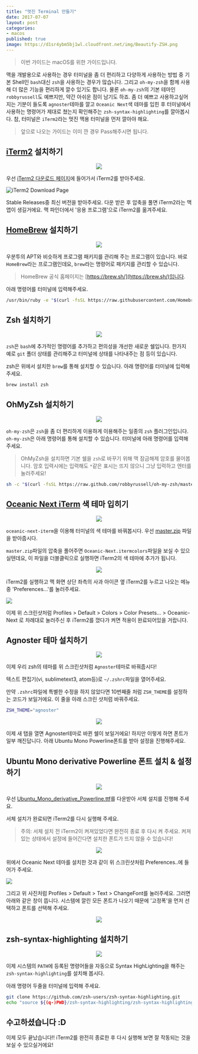 ```yaml
---
title: "멋진 Terminal 만들기"
date: 2017-07-07
layout: post
categories:
- macos
published: true
image: https://d1sr4ybm5bj1wl.cloudfront.net/img/Beautify-ZSH.png
---
```


> 이번 가이드는 macOS를 위한 가이드입니다.

맥을 개발용으로 사용하는 경우 터미널을 좀 더 편리하고 다양하게 사용하는 방법 중 기본 Shell인 `bash`대신 `zsh`을 사용하는 경우가 많습니다. 그리고 `oh-my-zsh`을 함께 사용해 더 많은 기능을 편리하게 깔수 있기도 합니다. 물론 `oh-my-zsh`의 기본 테마인 `robbyrussell`도 예쁘지만, 약간 아쉬운 점이 남기도 하죠. 좀 더 예쁘고 사용하고싶어지는 기분이 들도록 `agnoster`테마를 깔고 `Oceanic Next`색 테마를 입힌 후 터미널에서 사용하는 명령어가 제대로 쳤는지 확인해주는 `zsh-syntax-highlighting`를 깔아봅시다. 참, 터미널은 `iTerm2`라는 멋진 맥용 터미널을 먼저 깔아야 해요.

> 앞으로 나오는 가이드는 이미 깐 경우 Pass해주시면 됩니다.

## [iTerm2](https://www.iterm2.com/downloads.html) 설치하기

<div style="text-align: center;">
<img src="/img/iTerm2_logo.jpg" style="display:inline-block;max-height: 250px">
</div>

우선 [iTerm2 다운로드 페이지](https://www.iterm2.com/downloads.html)에 들어가서 iTerm2를 받아주세요.

![iTerm2 Download Page]({{site.static_url}}/img/iTerm2_download.png)

Stable Releases중 최신 버전을 받아주세요. 다운 받은 후 압축을 풀면 iTerm2라는 맥 앱이 생길거에요. 맥 파인더에서 '응용 프로그램'으로 iTerm2를 옮겨주세요.

## [HomeBrew](https://brew.sh/) 설치하기

<div style="text-align: center;">
<img src="/img/homebrew_logo.png" style="display:inline-block;max-height: 250px">
</div>

우분투의 APT와 비슷하게 프로그램 패키지를 관리해 주는 프로그램이 있습니다. 바로 `HomeBrew`라는 프로그램인데요, `brew`라는 명령어로 패키지를 관리할 수 있습니다.

> HomeBrew 공식 홈페이지는 [https://brew.sh/](https://brew.sh/)입니다.

아래 명령어를 터미널에 입력해주세요.

```bash
/usr/bin/ruby -e "$(curl -fsSL https://raw.githubusercontent.com/Homebrew/install/master/install)"
```

## Zsh 설치하기

<div style="text-align: center;">
<img src="/img/zsh.jpg" style="display:inline-block;max-height: 250px">
</div>

`zsh`은 `bash`에 추가적인 명령어를 추가하고 편의성을 개선한 새로운 쉘입니다. 한가지 예로 `git` 폴더 상태를 관리해주고 터미널에 상태를 나타내주는 점 등이 있습니다.

zsh은 위에서 설치한 `brew`를 통해 설치할 수 있습니다. 아래 명령어를 터미널에 입력해 주세요.

```bash
brew install zsh
```

## OhMyZsh 설치하기

<div style="text-align: center;">
<img src="/img/ohmyzsh_logo.png" style="display:inline-block;max-height: 250px">
</div>

`oh-my-zsh`은 `zsh`을 좀 더 편리하게 이용하게 이용해주는 일종의 `zsh` 플러그인입니다. `oh-my-zsh`은 아래 명령어를 통해 설치할 수 있습니다. 터미널에 아래 명령어를 입력해주세요.

> OhMyZsh을 설치하면 기본 쉘을 `zsh`로 바꾸기 위해 맥 잠금해제 암호를 물어봅니다. 암호 입력시에는 입력해도 `*`같은 표시는 뜨지 않으니 그냥 입력하고 엔터를 눌러주세요!

```bash
sh -c "$(curl -fsSL https://raw.github.com/robbyrussell/oh-my-zsh/master/tools/install.sh)"
```

## [Oceanic Next iTerm](https://github.com/mhartington/oceanic-next-iterm) 색 테마 입히기

<div style="text-align: center;">
<img src="/img/oceanic_next_color_scheme.png" style="display:inline-block;max-height: 250px">
</div>

`oceanic-next-iterm`을 이용해 터미널의 색 테마를 바꿔봅시다. 우선 [master.zip](https://github.com/mhartington/oceanic-next-iterm/archive/master.zip) 파일을 받아줍시다.

`master.zip`파일의 압축을 풀어주면 `Oceanic-Next.itermcolors`파일을 보실 수 있으실텐데요, 이 파일을 더블클릭으로 실행하면 iTerm2의 색 테마에 추가가 됩니다.

<div style="text-align: center;">
<img src="/img/Oceanic-Next.itermcolors.png" style="display:inline-block;max-height: 250px">
</div>

iTerm2를 실행하고 맥 화면 상단 좌측의 사과 아이콘 옆 iTerm2를 누르고 나오는 메뉴 중 'Preferences...'를 눌러주세요.

![]({{site.static_url}}/img/Oceanic-Next.itermcolors2.png)

이제 위 스크린샷처럼 Profiles > Default > Colors > Color Presets... > Oceanic-Next 로 차례대로 눌러주신 후 iTerm2를 껐다가 켜면 적용이 완료되어있을 거랍니다.

## Agnoster 테마 설치하기

<div style="text-align: center;">
<img src="/img/agnoster.png" style="display:inline-block;max-height: 250px">
</div>

이제 우리 zsh의 테마를 위 스크린샷처럼 `Agnoster`테마로 바꿔줍시다!

텍스트 편집기(vi, sublimetext3, atom등)로 `~/.zshrc`파일을 열어주세요.

만약 `.zshrc`파일에 특별한 수정을 하지 않았다면 10번째줄 처럼 `ZSH_THEME`를 설정하는 코드가 보일거에요. 이 줄을 아래 스크린 샷처럼 바꿔주세요.

```bash
ZSH_THEME="agnoster"
```

<div style="text-align: center;">
<img src="/img/agnoster.zshrc.png" style="display:inline-block;max-height: 250px">
</div>

이제 새 탭을 열면 Agnoster테마로 바뀐 쉘이 보일거에요! 하지만 이렇게 하면 폰트가 일부 깨진답니다. 아래 Ubuntu Mono Powerline폰트를 받아 설정을 진행해주세요.

## Ubuntu Mono derivative Powerline 폰트 설치 & 설정하기

<div style="text-align: center;">
<img src="/img/Ubuntu_Mono_derivative_Powerline.png" style="display:inline-block;max-height: 250px">
</div>


우선 [Ubuntu_Mono_derivative_Powerline.ttf](/others/Ubuntu_Mono_derivative_Powerline.ttf)를 다운받아 서체 설치를 진행해 주세요.

서체 설치가 완료되면 iTerm2를 다시 실행해 주세요.

> 주의: 서체 설치 전 iTerm2이 켜져있었다면 완전히 종료 후 다시 켜 주세요. 켜져있는 상태에서 설정에 들어간다면 설치한 폰트가 뜨지 않을 수 있습니다!

<div style="text-align: center;">
<img src="/img/Oceanic-Next.itermcolors.png" style="display:inline-block;max-height: 250px">
</div>

위에서 Oceanic Next 테마를 설치한 것과 같이 위 스크린샷처럼 Preferences..에 들어가 주세요.

![]({{site.static_url}}/img/iTerm2_Ubuntu_Mono1.png)

그리고 위 사진처럼 Profiles > Default > Text > ChangeFont를 눌러주세요. 그러면 아래와 같은 창이 뜹니다. 시스템에 깔린 모든 폰트가 나오기 때문에 '고정폭'을 먼저 선택하고 폰트를 선택해 주세요.

<div style="text-align: center;">
<img src="/img/iTerm2_Ubuntu_Mono2.png" style="display:inline-block;max-height: 250px">
</div>

## zsh-syntax-highlighting 설치하기

<div style="text-align: center;">
<img src="/img/zsh-syntax-highlighting.png" style="display:inline-block;max-height: 250px">
</div>

이제 시스템의 `PATH`에 등록된 명령어들을 자동으로 Syntax HighLighting을 해주는 `zsh-syntax-highlighting`를 설치해 봅시다.

아래 명령어 두줄을 터미널에 입력해 주세요.

```bash
git clone https://github.com/zsh-users/zsh-syntax-highlighting.git
echo "source ${(q-)PWD}/zsh-syntax-highlighting/zsh-syntax-highlighting.zsh" >> ${ZDOTDIR:-$HOME}/.zshrc
```

## 수고하셨습니다 :D

이제 모두 끝났습니다!! iTerm2를 완전히 종료한 후 다시 실행해 보면 잘 작동되는 것을 보실 수 있으실거에요!
